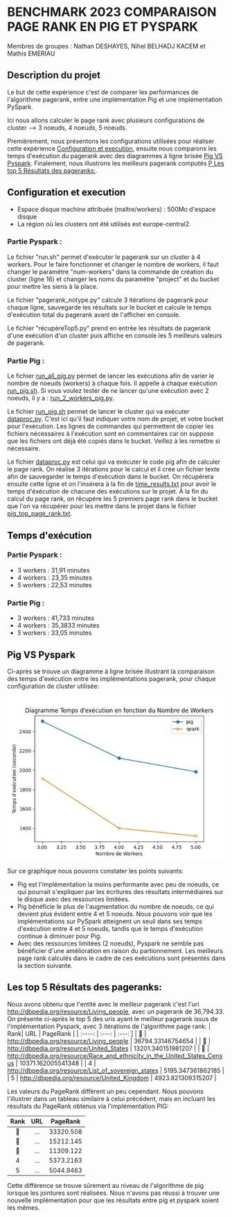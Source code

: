 # BENCHMARK 2023 COMPARAISON PAGE RANK EN PIG ET PYSPARK

Membres de groupes : Nathan DESHAYES, Nihel BELHADJ KACEM et Mathis EMERIAU

## Description du projet
Le but de cette expérience c'est de comparer les performances de l'algorithme pagerank, entre une implémentation Pig et une implémentation PySpark.

Ici nous allons calculer le page rank avec plusieurs configurations de cluster --> 3 noeuds, 4 noeuds, 5 noeuds.

Premièrement, nous présentons les configurations utilisées pour réaliser cette expérience [Configuration et execution](#configuration), ensuite nous comparons les temps d'exécution du pagerank avec des diagrammes à ligne brisée  [Pig VS Pyspark](#PgVSps). Finalement, nous illustrons les meilleurs pagerank computés [P Les top 5 Résultats des pageranks:](#top5). 

<a id="configuration" style="color: black;">

## Configuration et execution </a>
- Espace disque machine attribuée (maître/workers) : 500Mo d'espace disque
- La région où les clusters ont été utilisés est europe-central2. 

### Partie Pyspark :

Le fichier "run.sh" permet d'exécuter le pagerank sur un cluster à 4 workers. Pour le faire fonctionner et changer le nombre de workers, il faut changer le paramètre "num-workers" dans la commande de création du cluster (ligne 16) et changer les noms du paramètre "project" et du bucket pour mettre les siens à la place.

Le fichier "pagerank_notype.py" calcule 3 itérations de pagerank pour chaque ligne, sauvegarde les résultats sur le bucket et calcule le temps d'exécution total du pagerank avant de l'afficher en console.

Le fichier "récupèreTop5.py" prend en entrée les résultats de pagerank d'une exécution d'un cluster puis affiche en console les 5 meilleurs valeurs de pagerank.

### Partie Pig :

Le fichier [run_all_pig.py](./pig/run_all_pig.py) permet de lancer les exécutions afin de varier le nombre de noeuds (workers) à chaque fois. Il appelle à chaque exécution [run_pig.sh](./pig/run_pig.sh). Si vous voulez tester de ne lancer qu'une exécution avec 2 noeuds, il y a : [run_2_workers_pig.py](./pig/run_2_workers_pig.py).

Le fichier [run_pig.sh](./pig/run_pig.sh) permet de lancer le cluster qui va exécuter [dataproc.py](./pig/dataproc.py). C'est ici qu'il faut indiquer votre nom de projet, et votre bucket pour l'exécution. Les lignes de commandes qui permettent de copier les fichiers nécessaires à l'exécution sont en commentaires car on suppose que les fichiers ont déjà été copiés dans le bucket. Veillez à les remettre si nécessaire.

Le fichier [dataproc.py](./pig/dataproc.py) est celui qui va exécuter le code pig afin de calculer le page rank. On réalise 3 itérations pour le calcul et il crée un fichier texte afin de sauvegarder le temps d'exécution dans le bucket. On récupérera ensuite cette ligne et on l'insérera à la fin de [time_results.txt](./pig/time_results.txt) pour avoir le temps d'éxécution de chacune des exécutions sur le projet. À la fin du calcul du page rank, on récupére les 5 premiers page rank dans le bucket que l'on va récupérer pour les mettre dans le projet dans le fichier [pig_top_page_rank.txt](./pig/pig_top_page_rank.txt).

<a id="Tempsexec" style="color: black; ">

## Temps d'exécution </a>

### Partie Pyspark : 
- 3 workers : 31,91 minutes
- 4 workers : 23,35 minutes
- 5 workers : 22,53 minutes

### Partie Pig :
- 3 workers : 41,733 minutes
- 4 workers : 35,3833 minutes
- 5 workers : 33,05 minutes
<a id="PgVSps" style="color: black; ">

## Pig VS Pyspark </a>
Ci-après se trouve un diagramme à ligne brisée illustrant la comparaison des temps d'exécution entre les implémentations pagerank, pour chaque configuration de cluster utilisée:


![Texte alternatif](./diagramme.jpeg)

Sur ce graphique nous pouvons constater les points suivants:

- Pig est l'implémentation la moins performante avec peu de noeuds, ce qui pourrait s'expliquer par les écritures des résultats intermédiaires sur le disque avec des ressources limitées.
- Pig bénéficie le plus de l'augmentation du nombre de noeuds, ce qui devient plus évident entre 4 et 5 noeuds. Nous pouvons voir que les implémentations sur PySpark atteignent un seuil dans ses temps d'exécution entre 4 et 5 noeuds, tandis que le temps d'exécution continue à diminuer pour Pig.
- Avec des ressources limitées (2 noeuds), Pyspark ne semble pas bénéficier d'une amélioration en raison du partionnement.
Les meilleurs page rank calculés dans le cadre de ces exécutions sont présentés dans la section suivante.
<a id="top5" style="color: black; ">

## Les top 5 Résultats des pageranks: </a>
Nous avons obtenu que l'entité avec le meilleur pagerank c'est l'uri http://dbpedia.org/resource/Living_people, avec un pagerank de 36,794.33. On présente ci-après le top 5 des uris ayant le meilleur pagerank issus de l'implémentation Pyspark, avec 3 itérations de l'algorithme page rank:
| Rank| URL | PageRank |
| :----: | :---: | :---: |
| 🥇 | <http://dbpedia.org/resource/Living_people>  | 36794.33146754654 |
| 🥈 | <http://dbpedia.org/resource/United_States> | 13201.340151981207 |
| 🥉 | <http://dbpedia.org/resource/Race_and_ethnicity_in_the_United_States_Census> | 10371.162005541348 |
| 4 | <http://dbpedia.org/resource/List_of_sovereign_states> | 5195.347361862185 |
| 5 | <http://dbpedia.org/resource/United_Kingdom> | 4923.821309315207 |

Les valeurs du PageRank diffèrent un peu cependant. 
Nous pouvons l'illustrer dans un tableau similaire à celui précédent, mais en incluant les résultats du PageRank obtenus via l'implémentation PIG:

 | Rank | URL | PageRank |
| :----: | :---: | :---: |
| 🥇 | ... | 33320.508 |
| 🥈 | ... | 15212.145 |
| 🥉 | ... | 11309.122 |
| 4  | ... | 5373.2163 |
| 5  | ... | 5044.9463 |

Cette différence se trouve sûrement au niveau de l'algorithme de pig lorsque les jointures sont réalisées. Nous n'avons pas réussi à trouver une nouvelle implémentation pour que les résultats entre pig et pyspark soient les mêmes.
